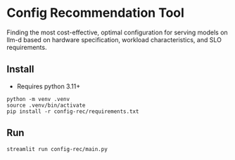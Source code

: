 # Config Recommendation Tool

Finding the most cost-effective, optimal configuration for serving models on llm-d based on hardware specification, workload characteristics, and SLO requirements.

## Install

* Requires python 3.11+

```
python -m venv .venv
source .venv/bin/activate
pip install -r config-rec/requirements.txt
```

## Run

```
streamlit run config-rec/main.py
```
